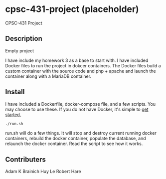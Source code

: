 # cpsc-431-project (placeholder)
CPSC-431 Project

## Description
Empty project


I have include my homework 3 as a base to start with. I have included Docker files to run the project in dokcer
containers. The Docker files build a custom container with the source code and php + apache and launch the container
along with a MariaDB container.


## Install
I have included a Dockerfile, docker-compose file, and a few scripts. You may choose to use these.
If you do not have Docker, it's simple to [get started.](https://docs.docker.com/get-started/)


```bash
./run.sh
```
run.sh will do a few things. It will stop and destroy current running docker containers, rebuild the docker container,
populate the database, and relaunch the docker container. Read the script to see how it works. 

## Contributers
Adam K Brainich
Huy Le
Robert Hare
